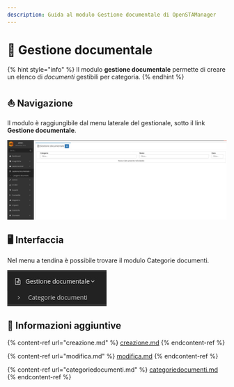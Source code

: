 ```yaml
---
description: Guida al modulo Gestione documentale di OpenSTAManager
---
```


# 📖 Gestione documentale

{% hint style="info" %}
Il modulo **gestione documentale** permette di creare un elenco di _documenti_ gestibili per categoria.
{% endhint %}

## ⛵ Navigazione

Il modulo è raggiungibile dal menu laterale del gestionale, sotto il link **Gestione documentale**.

![](<../../../.gitbook/assets/image (598).png>)

## 🖥️ Interfaccia

Nel menu a tendina è possibile trovare il modulo Categorie documenti.

![](<../../../.gitbook/assets/image (431).png>)

## 🔽 Informazioni aggiuntive

{% content-ref url="creazione.md" %}
[creazione.md](creazione.md)
{% endcontent-ref %}

{% content-ref url="modifica.md" %}
[modifica.md](modifica.md)
{% endcontent-ref %}

{% content-ref url="categoriedocumenti.md" %}
[categoriedocumenti.md](categoriedocumenti.md)
{% endcontent-ref %}
